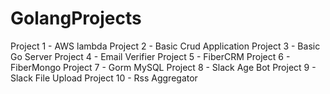 # GolangProjects

Project 1 - AWS lambda
Project 2 - Basic Crud Application
Project 3 - Basic Go Server
Project 4 - Email Verifier
Project 5 - FiberCRM
Project 6 - FiberMongo
Project 7 - Gorm MySQL
Project 8 - Slack Age Bot
Project 9 - Slack File Upload
Project 10 - Rss Aggregator
